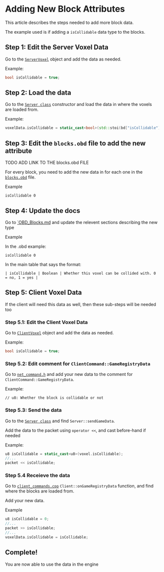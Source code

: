 # Adding New Block Attributes

This article describes the steps needed to add more block data.

The example used is if adding a `isCollidable` data type to the blocks.

## Step 1: Edit the Server Voxel Data

Go to the [`ServerVoxel`](https://github.com/Hopson97/open-builder/blob/master/src/server/world/server_voxel.cpp) object and add the data as needed.

Example:

```cpp
bool isCollidable = true;
```

## Step 2: Load the data

Go to the [`Server class`](https://github.com/Hopson97/open-builder/blob/master/src/server/network/server.cpp) constructor and load the data in where the voxels are loaded from.

Example:

```cpp
voxelData.isCollidable = static_cast<bool>(std::stoi(bd["isCollidable"]));
```

## Step 3: Edit the `blocks.obd` file to add the new attribute

TODO ADD LINK TO THE blocks.obd FILE

For every block, you need to add the new data in for each one in the [`blocks.obd`](https://github.com/Hopson97/open-builder/blob/master/game/blocks.obd) file.

Example

```
isCollidable 0
```

## Step 4: Update the docs

Go to [`OBD_Blocks.md](https://github.com/Hopson97/open-builder/blob/master/docs/OBD_Blocks.md) and update the relevent sections describing the new type

Example

In the .obd example:

```
isCollidable 0
```

In the main table that says the format:

`| isCollidable | Boolean | Whether this voxel can be collided with. 0 = no, 1 = yes |`


## Step 5: Client Voxel Data

If the client will need this data as well, then these sub-steps will be needed too


### Step 5.1: Edit the Client Voxel Data 

Go to [`ClientVoxel`](https://github.com/Hopson97/open-builder/blob/master/src/client/world/client_voxel.cpp) object and add the data as needed.


Example:

```cpp
bool isCollidable = true;
```

### Step 5.2: Edit comment for `ClientCommand::GameRegistryData`

Go to [`net_command.h`](https://github.com/Hopson97/open-builder/blob/master/src/common/common/network/net_command.h`) and add your new data to the comment for `ClientCommand::GameRegistryData`.

Example:

`// u8: Whether the block is collidable or not`

### Step 5.3: Send the data

Go to the [`Server class`](https://github.com/Hopson97/open-builder/blob/master/src/server/network/server.cpp) and find `Server::sendGameData`.

Add the data to the packet using `operator <<`, and cast before-hand if needed

Example:

```cpp
u8 isCollidable = static_cast<u8>(voxel.isCollidable);
//...
packet << isCollidable;
```
### Step 5.4 Receieve the data


Go to [`client_commands.cpp`](https://github.com/Hopson97/open-builder/blob/master/src/client/network/client_commands.cpp) `Client::onGameRegistryData` function, and find where the blocks are loaded from.

Add your new data.

Example

```cpp
u8 isCollidable = 0;
//...
packet >> isCollidable;
//...
voxelData.isCollidable = isCollidable;
```

## Complete!

You are now able to use the data in the engine
